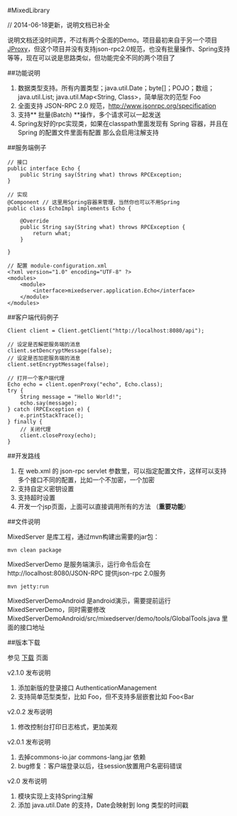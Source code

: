 #MixedLibrary

// 2014-06-18更新，说明文档已补全

说明文档还没时间弄，不过有两个全面的Demo。项目最初来自于另一个项目[JProxy](https://code.google.com/p/jpoxy/)，但这个项目并没有支持json-rpc2.0规范，也没有批量操作、Spring支持等等，现在可以说是思路类似，但功能完全不同的两个项目了

##功能说明

1. 数据类型支持。所有内置类型；java.util.Date；byte[]；POJO；数组；java.util.List<Class>; java.util.Map<String, Class>，简单层次的范型 Foo<Bar>
2. 全面支持 JSON-RPC 2.0 规范，http://www.jsonrpc.org/specification
3. 支持** 批量(Batch) **操作，多个请求可以一起发送
4. Spring友好的rpc实现类，如果在classpath里面发现有 Spring 容器，并且在 Spring 的配置文件里面有配置 <bean class="mixedserver.protocol.ModuleContext" /> 那么会启用注解支持

##服务端例子

	// 接口
	public interface Echo {
		public String say(String what) throws RPCException;
	}
	
	// 实现
	@Component // 这里用Spring容器来管理，当然你也可以不用Spring
	public class EchoImpl implements Echo {

		@Override
		public String say(String what) throws RPCException {
			return what;
		}

	}
	
	// 配置 module-configuration.xml
	<?xml version="1.0" encoding="UTF-8" ?>
	<modules>
		<module>
			<interface>mixedserver.application.Echo</interface>
		</module>
	</modules>


##客户端代码例子

	Client client = Client.getClient("http://localhost:8080/api");

	// 设定是否解密服务端的消息
	client.setDencryptMessage(false);
	// 设定是否加密服务端的消息
	client.setEncryptMessage(false);
	
	// 打开一个客户端代理
	Echo echo = client.openProxy("echo", Echo.class);
	try {
		String message = "Hello World!";
		echo.say(message);
	} catch (RPCException e) {
		e.printStackTrace();
	} finally {
		// 关闭代理
		client.closeProxy(echo);
	}

##开发路线

1. 在 web.xml 的 json-rpc servlet 参数里，可以指定配置文件，这样可以支持多个接口不同的配置，比如一个不加密，一个加密
2. 支持自定义密钥设置
3. 支持超时设置
4. 开发一个jsp页面，上面可以直接调用所有的方法 （**重要功能**）


##文件说明

MixedServer 是库工程，通过mvn构建出需要的jar包：

	mvn clean package

MixedServerDemo 是服务端演示，运行命令后会在 http://localhost:8080/JSON-RPC 提供json-rpc 2.0服务
	
	mvn jetty:run

MixedServerDemoAndroid 是android演示，需要提前运行 MixedServerDemo，同时需要修改 MixedServerDemoAndroid/src/mixedserver/demo/tools/GlobalTools.java 里面的接口地址

##版本下载

参见 [下载](https://github.com/zhangxhbeta/MixedLibrary/releases) 页面 

v2.1.0 发布说明

1. 添加新版的登录接口 AuthenticationManagement
2. 支持简单范型类型，比如 Foo<Bar>，但不支持多层嵌套比如 Foo<Bar<Other>

v2.0.2 发布说明

1. 修改控制台打印日志格式，更加美观

v2.0.1 发布说明

1. 去掉commons-io.jar commons-lang.jar 依赖
2. bug修复：客户端登录以后，往session放置用户名密码错误

v2.0 发布说明

1. 模块实现上支持Spring注解
2. 添加 java.util.Date 的支持，Date会映射到 long 类型的时间戳
